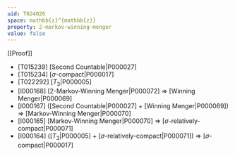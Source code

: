 ```yaml
---
uid: T024026
space: mathbb{z}^{mathbb{z}}
property: 2-markov-winning-menger
value: false
---
```

[[Proof]]

* [T015239] [Second Countable|P000027]
* [T015234] [$\sigma$-compact|P000017]
* [T022292] [$T_3$|P000005]
* [I000168] [2-Markov-Winning Menger|P000072] => [Winning Menger|P000069]
* [I000167] ([Second Countable|P000027] + [Winning Menger|P000069]) => [Markov-Winning Menger|P000070]
* [I000165] [Markov-Winning Menger|P000070] => [$\sigma$-relatively-compact|P000071]
* [I000164] ([$T_3$|P000005] + [$\sigma$-relatively-compact|P000071]) => [$\sigma$-compact|P000017]

